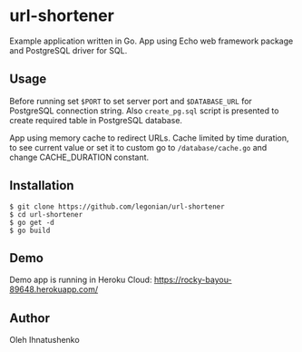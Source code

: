 # url-shortener

Example application written in Go. App using Echo web framework package and
PostgreSQL driver for SQL.

## Usage

Before running set ``$PORT`` to set server port and ``$DATABASE_URL`` for
PostgreSQL connection string. Also ``create_pg.sql`` script is presented to
create required table in PostgreSQL database.

App using memory cache to redirect URLs. Cache limited by time duration, to
see current value or set it to custom go to ``/database/cache.go`` and
change CACHE_DURATION constant.

## Installation

```
$ git clone https://github.com/legonian/url-shortener
$ cd url-shortener
$ go get -d
$ go build
```

## Demo

Demo app is running in Heroku Cloud:
https://rocky-bayou-89648.herokuapp.com/

## Author

Oleh Ihnatushenko